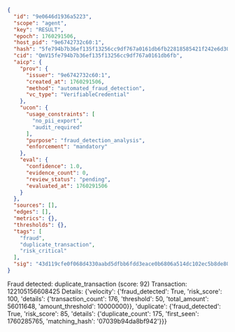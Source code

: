 ```json
{
  "id": "9e0646d1936a5223",
  "scope": "agent",
  "key": "RESULT",
  "epoch": 1760291506,
  "host_pid": "9e6742732c60:1",
  "hash": "5fe794b7b36ef135f13256cc9df767a0161db6fb22818585421f242e6d3074e8",
  "cid": "QmV15fe794b7b36ef135f13256cc9df767a0161db6fb",
  "aicp": {
    "prov": {
      "issuer": "9e6742732c60:1",
      "created_at": 1760291506,
      "method": "automated_fraud_detection",
      "vc_type": "VerifiableCredential"
    },
    "ucon": {
      "usage_constraints": [
        "no_pii_export",
        "audit_required"
      ],
      "purpose": "fraud_detection_analysis",
      "enforcement": "mandatory"
    },
    "eval": {
      "confidence": 1.0,
      "evidence_count": 0,
      "review_status": "pending",
      "evaluated_at": 1760291506
    }
  },
  "sources": [],
  "edges": [],
  "metrics": {},
  "thresholds": {},
  "tags": [
    "fraud",
    "duplicate_transaction",
    "risk_critical"
  ],
  "sig": "43d119cfe0f068d4330aabd5dfbb6fdd3eace0b6806a514dc102ec5b8de80e82"
}
```

Fraud detected: duplicate_transaction (score: 92)
Transaction: 122105156608425
Details: {'velocity': {'fraud_detected': True, 'risk_score': 100, 'details': {'transaction_count': 176, 'threshold': 50, 'total_amount': 56011648, 'amount_threshold': 10000000}}, 'duplicate': {'fraud_detected': True, 'risk_score': 85, 'details': {'duplicate_count': 175, 'first_seen': 1760285765, 'matching_hash': '07039b94da8bf942'}}}